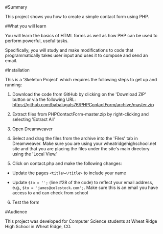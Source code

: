 #Summary

This project shows you how to create a simple contact form using PHP.

#What you will learn

You will learn the basics of HTML forms as well as how PHP can be used to perform powerful, useful tasks.

Specifically, you will study and make modifications to code that programmatically takes user input and uses it to compose and send an email.

#Installation

This is a 'Skeleton Project' which requires the following steps to get up and running:

1. Download the code from GitHub by clicking on the 'Download ZIP' button or via the following URL: https://github.com/babalugats76/PHPContactForm/archive/master.zip

2. Extract files from PHPContactForm-master.zip by right-clicking and selecting 'Extract All'

3. Open Dreamweaver

4. Select and drag the files from the archive into the 'Files' tab in Dreamweaver.  Make sure you are using your wheatridgehighschool.net site and that you are placing the files under the site's main directory using the 'Local View.'

5. Click on contact.php and make the following changes:
    
* Update the pages `<title></title>` to include your name

* Update `$to = '';` (line #28 of the code) to reflect your email address, e.g., `$to = 'james@colestock.com';`.  Make sure this is an email you have access to and can check from school

6. Test the form

#Audience

This project was developed for Computer Science students at Wheat Ridge High School in Wheat Ridge, CO.


